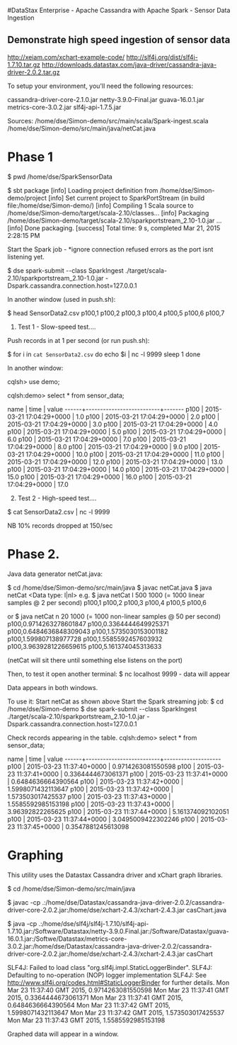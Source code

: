 #DataStax Enterprise - Apache Cassandra with Apache Spark - Sensor Data Ingestion

Demonstrate high speed ingestion of sensor data
-----------------------------------------------
http://xeiam.com/xchart-example-code/
http://slf4j.org/dist/slf4j-1.7.10.tar.gz
http://downloads.datastax.com/java-driver/cassandra-java-driver-2.0.2.tar.gz

To setup your environment, you'll need the following resources:

cassandra-driver-core-2.1.0.jar
netty-3.9.0-Final.jar
guava-16.0.1.jar
metrics-core-3.0.2.jar
slf4j-api-1.7.5.jar

Sources:
/home/dse/Simon-demo/src/main/scala/Spark-ingest.scala
/home/dse/Simon-demo/src/main/java/netCat.java

Phase 1
=======

$ pwd
/home/dse/SparkSensorData

$ sbt package
[info] Loading project definition from /home/dse/Simon-demo/project
[info] Set current project to SparkPortStream (in build file:/home/dse/Simon-demo/)
[info] Compiling 1 Scala source to /home/dse/Simon-demo/target/scala-2.10/classes...
[info] Packaging /home/dse/Simon-demo/target/scala-2.10/sparkportstream_2.10-1.0.jar ...
[info] Done packaging.
[success] Total time: 9 s, completed Mar 21, 2015 2:28:15 PM


Start the Spark job - *ignore connection refused errors as the port isnt listening yet.

$ dse spark-submit --class SparkIngest ./target/scala-2.10/sparkportstream_2.10-1.0.jar -Dspark.cassandra.connection.host=127.0.0.1

In another window (used in push.sh):

$ head SensorData2.csv
p100,1
p100,2
p100,3
p100,4
p100,5
p100,6
p100,7

1. Test 1 - Slow-speed test....

Push records in at 1 per second (or run push.sh):

$ for i in `cat SensorData2.csv` 
do
echo $i | nc -l 9999
sleep 1
done

In another window:

cqlsh> use demo;

cqlsh:demo> select * from sensor_data;

 name | time                     | value
------+--------------------------+-------
 p100 | 2015-03-21 17:04:29+0000 |   1.0
 p100 | 2015-03-21 17:04:29+0000 |   2.0
 p100 | 2015-03-21 17:04:29+0000 |   3.0
 p100 | 2015-03-21 17:04:29+0000 |   4.0
 p100 | 2015-03-21 17:04:29+0000 |   5.0
 p100 | 2015-03-21 17:04:29+0000 |   6.0
 p100 | 2015-03-21 17:04:29+0000 |   7.0
 p100 | 2015-03-21 17:04:29+0000 |   8.0
 p100 | 2015-03-21 17:04:29+0000 |   9.0
 p100 | 2015-03-21 17:04:29+0000 |  10.0
 p100 | 2015-03-21 17:04:29+0000 |  11.0
 p100 | 2015-03-21 17:04:29+0000 |  12.0
 p100 | 2015-03-21 17:04:29+0000 |  13.0
 p100 | 2015-03-21 17:04:29+0000 |  14.0
 p100 | 2015-03-21 17:04:29+0000 |  15.0
 p100 | 2015-03-21 17:04:29+0000 |  16.0
 p100 | 2015-03-21 17:04:29+0000 |  17.0



2. Test 2 - High-speed test....

$ cat SensorData2.csv | nc -l 9999

NB 10% records dropped at 150/sec


Phase 2.
========
Java data generator netCat.java:

$ cd /home/dse/Simon-demo/src/main/java
$ javac netCat.java
$ java netCat <Data type: l|nl> <Sample rate in ms> <Number of Samples>
e.g.
$ java netCat l 500 1000 (= 1000 linear samples @ 2 per second)
p100,1
p100,2
p100,3
p100,4
p100,5
p100,6

or
$ java netCat n 20 1000 (= 1000 non-linear samples @ 50 per second) 
p100,0.9714263278601847
p100,0.3364444649925371
p100,0.6484636848309043
p100,1.5735030153001182
p100,1.599807138977728
p100,1.5585592457603932
p100,3.9639281226659615
p100,5.161374045313633

(netCat will sit there until something else listens on the port)

Then, to test it open another terminal: 
$ nc localhost 9999 - data will appear

Data appears in both windows.

To use it:
Start netCat as shown above
Start the Spark streaming job:
$ cd /home/dse/Simon-demo
$ dse spark-submit --class SparkIngest ./target/scala-2.10/sparkportstream_2.10-1.0.jar -Dspark.cassandra.connection.host=127.0.0.1

Check records appearing in the table.
cqlsh:demo> select * from sensor_data;

 name | time                     | value
------+--------------------------+--------------------
 p100 | 2015-03-23 11:37:40+0000 | 0.9714263081550598
 p100 | 2015-03-23 11:37:41+0000 | 0.3364444673061371
 p100 | 2015-03-23 11:37:41+0000 | 0.6484636664390564
 p100 | 2015-03-23 11:37:42+0000 | 1.5998071432113647
 p100 | 2015-03-23 11:37:42+0000 |  1.573503017425537
 p100 | 2015-03-23 11:37:43+0000 | 1.5585592985153198
 p100 | 2015-03-23 11:37:43+0000 |   3.96392822265625
 p100 | 2015-03-23 11:37:44+0000 |  5.161374092102051
 p100 | 2015-03-23 11:37:44+0000 | 3.0495009422302246
 p100 | 2015-03-23 11:37:45+0000 | 0.3547881245613098


Graphing
========
This utility uses the Datastax Cassandra driver and xChart graph libraries.

$ cd /home/dse/Simon-demo/src/main/java

$ javac -cp .:/home/dse/Datastax/cassandra-java-driver-2.0.2/cassandra-driver-core-2.0.2.jar:/home/dse/xchart-2.4.3/xchart-2.4.3.jar casChart.java

$ java -cp .:/home/dse/slf4j/slf4j-1.7.10/slf4j-api-1.7.10.jar:/Software/Datastax/netty-3.9.0.Final.jar:/Software/Datastax/guava-16.0.1.jar:/Softwe/Datastax/metrics-core-3.0.2.jar:/home/dse/Datastax/cassandra-java-driver-2.0.2/cassandra-driver-core-2.0.2.jar:/home/dse/xchart-2.4.3/xchart-2.4.3.jar casChart

SLF4J: Failed to load class "org.slf4j.impl.StaticLoggerBinder".
SLF4J: Defaulting to no-operation (NOP) logger implementation
SLF4J: See http://www.slf4j.org/codes.html#StaticLoggerBinder for further details.
Mon Mar 23 11:37:40 GMT 2015, 0.9714263081550598
Mon Mar 23 11:37:41 GMT 2015, 0.3364444673061371
Mon Mar 23 11:37:41 GMT 2015, 0.6484636664390564
Mon Mar 23 11:37:42 GMT 2015, 1.5998071432113647
Mon Mar 23 11:37:42 GMT 2015, 1.573503017425537
Mon Mar 23 11:37:43 GMT 2015, 1.5585592985153198

Graphed data will appear in a window.






